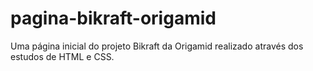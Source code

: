 # pagina-bikraft-origamid
Uma página inicial do projeto Bikraft da Origamid realizado através dos estudos de HTML e CSS.
